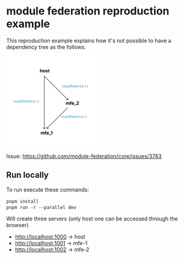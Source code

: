 # module federation reproduction example

This reproduction example explains how it's not possible to have a dependency tree as the follows:

![](./dependencytree.png)

Issue: <https://github.com/module-federation/core/issues/3763>

## Run locally

To run execute these commands:

```
pnpm install
pnpm run -r --parallel dev
```

Will create three servers (only host one can be accessed through the browser)

- <http://localhost:1000> -> host
- <http://localhost:1001> -> mfe-1
- <http://localhost:1002> -> mfe-2
